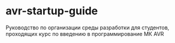 # avr-startup-guide
Руководство по организации среды разработки для студентов, проходящих курс по введению в программирование МК AVR 
